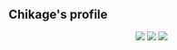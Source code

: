 ## Chikage's profile
<p align="center">
   <img src ="https://github-readme-stats.vercel.app/api?username=Chikage0o0&theme=gruvbox&hide_border=true&show_icons=true&count_private=true&hide_title=true&line_height=29"/>
     <img src ="https://github-readme-stats.vercel.app/api/top-langs/?username=Chikage0o0&layout=compact&hide_border=true&langs_count=8&theme=gruvbox&include_all_commits=true&count_private=true" />
  <img src ="https://github-profile-trophy.vercel.app/?username=nothub&theme=gruvbox&no-frame=true&row=1&margin-w=8" />

</p>
